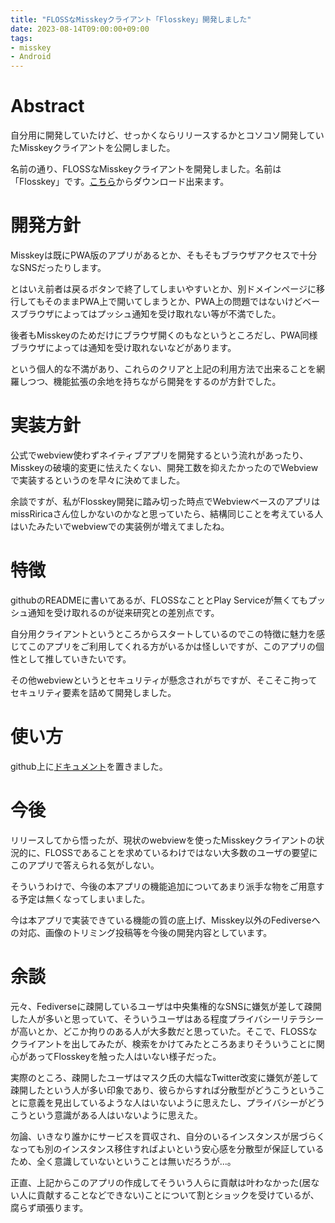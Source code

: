 ```yaml
---
title: "FLOSSなMisskeyクライアント「Flosskey」開発しました"
date: 2023-08-14T09:00:00+09:00
tags:
- misskey
- Android 
---
```

<!--more-->
# Abstract
自分用に開発していたけど、せっかくならリリースするかとコソコソ開発していたMisskeyクライアントを公開しました。

名前の通り、FLOSSなMisskeyクライアントを開発しました。名前は「Flosskey」です。[こちら](https://github.com/ch1ak1STR/Flosskey/releases/)からダウンロード出来ます。

# 開発方針
Misskeyは既にPWA版のアプリがあるとか、そもそもブラウザアクセスで十分なSNSだったりします。

とはいえ前者は戻るボタンで終了してしまいやすいとか、別ドメインページに移行してもそのままPWA上で開いてしまうとか、PWA上の問題ではないけどベースブラウザによってはプッシュ通知を受け取れない等が不満でした。

後者もMisskeyのためだけにブラウザ開くのもなというところだし、PWA同様ブラウザによっては通知を受け取れないなどがあります。

という個人的な不満があり、これらのクリアと上記の利用方法で出来ることを網羅しつつ、機能拡張の余地を持ちながら開発をするのが方針でした。

# 実装方針

公式でwebview使わずネイティブアプリを開発するという流れがあったり、Misskeyの破壊的変更に怯えたくない、開発工数を抑えたかったのでWebviewで実装するというのを早々に決めてました。

余談ですが、私がFlosskey開発に踏み切った時点でWebviewベースのアプリはmissRiricaさん位しかないのかなと思っていたら、結構同じことを考えている人はいたみたいでwebviewでの実装例が増えてましたね。

# 特徴
githubのREADMEに書いてあるが、FLOSSなこととPlay Serviceが無くてもプッシュ通知を受け取れるのが従来研究との差別点です。

自分用クライアントというところからスタートしているのでこの特徴に魅力を感じてこのアプリをご利用してくれる方がいるかは怪しいですが、このアプリの個性として推していきたいです。

その他webviewというとセキュリティが懸念されがちですが、そこそこ拘ってセキュリティ要素を詰めて開発しました。

# 使い方
github上に[ドキュメント](https://github.com/ch1ak1STR/Flosskey/blob/master/doc/QA.md)を置きました。

# 今後
リリースしてから悟ったが、現状のwebviewを使ったMisskeyクライアントの状況的に、FLOSSであることを求めているわけではない大多数のユーザの要望にこのアプリで答えられる気がしない。

そういうわけで、今後の本アプリの機能追加についてあまり派手な物をご用意する予定は無くなってしまいました。

今は本アプリで実装できている機能の質の底上げ、Misskey以外のFediverseへの対応、画像のトリミング投稿等を今後の開発内容としています。

# 余談
元々、Fediverseに疎開しているユーザは中央集権的なSNSに嫌気が差して疎開した人が多いと思っていて、そういうユーザはある程度プライバシーリテラシーが高いとか、どこか拘りのある人が大多数だと思っていた。そこで、FLOSSなクライアントを出してみたが、検索をかけてみたところあまりそういうことに関心があってFlosskeyを触った人はいない様子だった。

実際のところ、疎開したユーザはマスク氏の大幅なTwitter改変に嫌気が差して疎開したという人が多い印象であり、彼らからすれば分散型がどうこうということに意義を見出しているような人はいないように思えたし、プライバシーがどうこうという意識がある人はいないように思えた。

勿論、いきなり誰かにサービスを買収され、自分のいるインスタンスが居づらくなっても別のインスタンス移住すればよいという安心感を分散型が保証しているため、全く意識していないということは無いだろうが...。

正直、上記からこのアプリの作成してそういう人らに貢献は叶わなかった(居ない人に貢献することなどできない)ことについて割とショックを受けているが、腐らず頑張ります。
